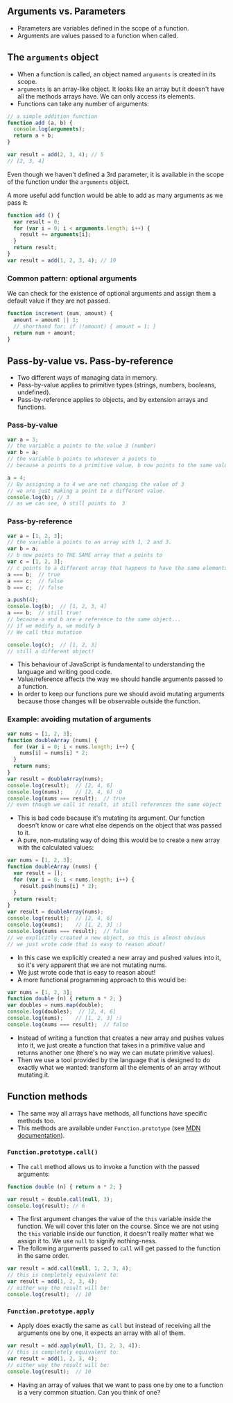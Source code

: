 ## Arguments vs. Parameters

- Parameters are variables defined in the scope of a function.
- Arguments are values passed to a function when called.

## The `arguments` object

- When a function is called, an object named `arguments` is created in its scope.
- `arguments` is an array-like object. It looks like an array but it doesn't have all the methods arrays have. We can only access its elements.
- Functions can take any number of arguments:

``` javascript
// a simple addition function
function add (a, b) {
  console.log(arguments);
  return a + b;
}

var result = add(2, 3, 4); // 5
// [2, 3, 4]
```
Even though we haven't defined a 3rd parameter, it is available in the scope of the function under the `arguments` object.

A more useful add function would be able to add as many arguments as we pass it:

``` javascript
function add () {
  var result = 0;
  for (var i = 0; i < arguments.length; i++) {
    result += arguments[i];
  }
  return result;
}
var result = add(1, 2, 3, 4); // 10
```

### Common pattern: optional arguments

We can check for the existence of optional arguments and assign them a default value if they are not passed.

``` javascript
function increment (num, amount) {
  amount = amount || 1;
  // shorthand for: if (!amount) { amount = 1; }
  return num + amount;
}
```

## Pass-by-value vs. Pass-by-reference

- Two different ways of managing data in memory.
- Pass-by-value applies to primitive types (strings, numbers, booleans, undefined).
- Pass-by-reference applies to objects, and by extension arrays and functions.

### Pass-by-value
``` javascript
var a = 3;  
// the variable a points to the value 3 (number)
var b = a;  
// the variable b points to whatever a points to
// because a points to a primitive value, b now points to the same value (the number 3)

a = 4;
// By assigning a to 4 we are not changing the value of 3
// we are just making a point to a different value.
console.log(b); // 3
// as we can see, b still points to  3
```

### Pass-by-reference
``` javascript
var a = [1, 2, 3];
// the variable a points to an array with 1, 2 and 3.
var b = a;
// b now points to THE SAME array that a points to
var c = [1, 2, 3];
// c points to a different array that happens to have the same elements as a (and b)
a === b;  // true
a === c;  // false
b === c;  // false

a.push(4);
console.log(b);  // [1, 2, 3, 4]
a === b;  // still true!
// because a and b are a reference to the same object...
// if we modify a, we modify b
// We call this mutation

console.log(c);  // [1, 2, 3]
// still a different object!
```

- This behaviour of JavaScript is fundamental to understanding the language and writing good code.
- Value/reference affects the way we should handle arguments passed to a function.
- In order to keep our functions pure we should avoid mutating arguments because those changes will be observable outside the function.

### Example: avoiding mutation of arguments

``` javascript
var nums = [1, 2, 3];
function doubleArray (nums) {
  for (var i = 0; i < nums.length; i++) {
    nums[i] = nums[i] * 2;
  }
  return nums;
}
var result = doubleArray(nums);
console.log(result);  // [2, 4, 6]
console.log(nums);    // [2, 4, 6] :O
console.log(nums === result);  // true
// even though we call it result, it still references the same object
```

- This is bad code because it's mutating its argument. Our function doesn't know or care what else depends on the object that was passed to it.
- A pure, non-mutating way of doing this would be to create a new array with the calculated values:

``` javascript
var nums = [1, 2, 3];
function doubleArray (nums) {
  var result = [];
  for (var i = 0; i < nums.length; i++) {
    result.push(nums[i] * 2);
  }
  return result;
}
var result = doubleArray(nums);
console.log(result);  // [2, 4, 6]
console.log(nums);    // [1, 2, 3] :)
console.log(nums === result);  // false
// we explicitly created a new object, so this is almost obvious
// we just wrote code that is easy to reason about!
```

- In this case we explicitly created a new array and pushed values into it, so it's very apparent that we are not mutating nums.
- We just wrote code that is easy to reason about!
- A more functional programming approach to this would be:

``` javascript
var nums = [1, 2, 3];
function double (n) { return n * 2; }
var doubles = nums.map(double);
console.log(doubles);  // [2, 4, 6]
console.log(nums);    // [1, 2, 3] :)
console.log(nums === result);  // false
```

- Instead of writing a function that creates a new array and pushes values into it, we just create a function that takes in a primitive value and returns another one (there's no way we can mutate primitive values). 
- Then we use a tool provided by the language that is designed to do exactly what we wanted: transform all the elements of an array without mutating it.

## Function methods

- The same way all arrays have methods, all functions have specific methods too.
- This methods are available under `Function.prototype` (see [MDN documentation]()).

### `Function.prototype.call()`

- The `call` method allows us to invoke a function with the passed arguments:

``` javascript
function double (n) { return n * 2; }

var result = double.call(null, 3);
console.log(result); // 6
```

- The first argument changes the value of the `this` variable inside the function. We will cover this later on the course. Since we are not using the `this` variable inside our function, it doesn't really matter what we assign it to. We use `null` to signify nothing-ness.
- The following arguments passed to `call` will get passed to the function in the same order.

``` javascript
var result = add.call(null, 1, 2, 3, 4);
// this is completely equivalent to:
var result = add(1, 2, 3, 4);
// either way the result will be:
console.log(result);  // 10
```

### `Function.prototype.apply`

- Apply does exactly the same as `call` but instead of receiving all the arguments one by one, it expects an array with all of them.

``` javascript
var result = add.apply(null, [1, 2, 3, 4]);
// this is completely equivalent to:
var result = add(1, 2, 3, 4);
// either way the result will be:
console.log(result);  // 10
```

- Having an array of values that we want to pass one by one to a function is a very common situation. Can you think of one?
